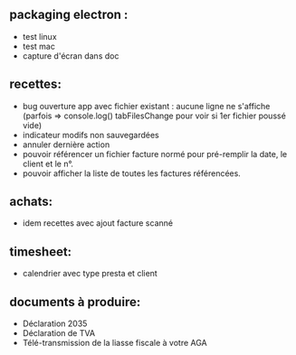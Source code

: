## packaging electron : 
  - test linux
  - test mac 
  - capture d'écran dans doc
## recettes: 
 - bug ouverture app avec fichier existant : aucune ligne ne s'affiche (parfois => console.log() tabFilesChange pour voir si 1er fichier poussé vide)
 - indicateur modifs non sauvegardées
 - annuler dernière action
 - pouvoir référencer un fichier facture normé pour pré-remplir la date, le client et le n°.
 - pouvoir afficher la liste de toutes les factures référencées.
## achats:
 - idem recettes avec ajout facture scanné
## timesheet:
 - calendrier avec type presta et client
## documents à produire:
 - Déclaration 2035
 - Déclaration de TVA
 - Télé-transmission de la liasse fiscale à votre AGA
